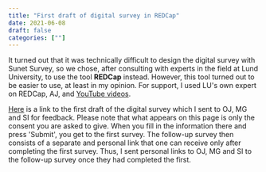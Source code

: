 ```yaml
---
title: "First draft of digital survey in REDCap"
date: 2021-06-08
draft: false
categories: [""]
---
```


It turned out that it was technically difficult to design the digital survey with Sunet Survey, so we chose, after consulting with experts in the field at Lund University, to use the tool **REDCap** instead. However, this tool turned out to be easier to use, at least in my opinion. For support, I used LU's own expert on REDCap, AJ, and [YouTube videos](https://archive.fo/ns05N). 

[Here](https://archive.fo/q5JV3) is a link to the first draft of the digital survey which I sent to OJ, MG and SI for feedback. Please note that what appears on this page is only the consent you are asked to give. When you fill in the information there and press 'Submit', you get to the first survey. The follow-up survey then consists of a separate and personal link that one can receive only after completing the first survey. Thus, I sent personal links to OJ, MG and SI to the follow-up survey once they had completed the first.



